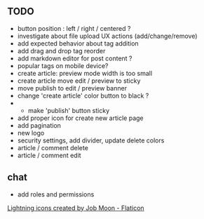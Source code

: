 ## TODO

- button position : left / right / centered ?
- investigate about file upload UX actions (add/change/remove)
- add expected behavior about tag addition
- add drag and drop tag reorder
- add markdown editor for post content ?
- popular tags on mobile device?
- create article: preview mode width is too small
- create article move edit / preview to sticky
- move publish to edit / preview banner
- change 'create article' color button to black ?
- - make 'publish' button sticky
- add proper icon for create new article page
- add pagination
- new logo
- security settings, add divider, update delete colors
- article / comment delete
- article / comment edit

## chat

- add roles and permissions

<a href="https://www.flaticon.com/free-icons/lightning" title="lightning icons">Lightning icons created by Job Moon - Flaticon</a>
